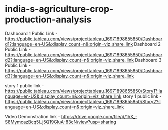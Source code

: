 # india-s-agriculture-crop-production-analysis


Dashboard 1 Public Link - https://public.tableau.com/views/projecttableau_16971898655850/Dashboard1?:language=en-US&:display_count=n&:origin=viz_share_link
Dashboard 2 Public Link - https://public.tableau.com/views/projecttableau_16971898655850/Dashboard2?:language=en-US&:display_count=n&:origin=viz_share_link
Dashboard 3 Public Link - https://public.tableau.com/views/projecttableau_16971898655850/Dashboard3?:language=en-US&:display_count=n&:origin=viz_share_link

story 1 public link - https://public.tableau.com/views/projecttableau_16971898655850/Story1?:language=en-US&:display_count=n&:origin=viz_share_link 
story 1 public link - https://public.tableau.com/views/projecttableau_16971898655850/Story2?:language=en-US&:display_count=n&:origin=viz_share_link

Video Demonstration link - https://drive.google.com/file/d/1hX_-S8MymcazBcq5l_j5Q19GluA-83cN/view?usp=sharing
